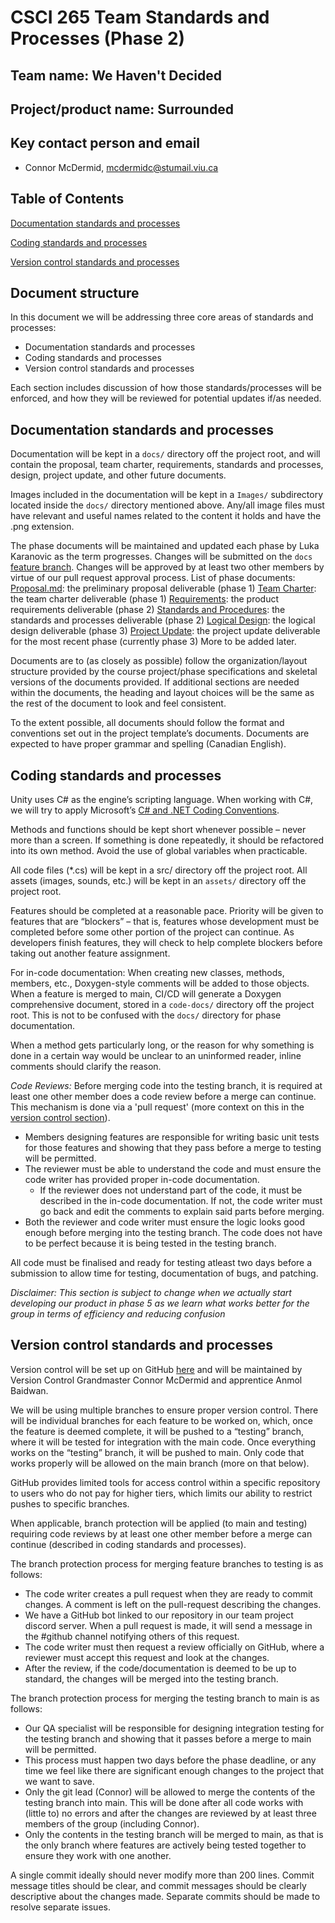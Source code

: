 # CSCI 265 Team Standards and Processes (Phase 2)

## Team name: We Haven't Decided

## Project/product name: Surrounded

## Key contact person and email

 - Connor McDermid, mcdermidc@stumail.viu.ca 

## Table of Contents

[Documentation standards and processes](#docs) 

[Coding standards and processes](#code) 

[Version control standards and processes](#vc)

## Document structure

In this document we will be addressing three core areas of standards and processes:
 - Documentation standards and processes
 - Coding standards and processes
 - Version control standards and processes

Each section includes discussion of how those standards/processes will be enforced, and how they will be reviewed for potential updates if/as needed.

## <a name=”docs”></a>Documentation standards and processes

Documentation will be kept in a `docs/` directory off the project root, and will contain the proposal, team charter, requirements, standards and processes, design, project update, and other future documents.

Images included in the documentation will be kept in a `Images/` subdirectory located inside the `docs/` directory mentioned above. 
Any/all image files must have relevant and useful names related to the content it holds and have the .png extension. 

The phase documents will be maintained and updated each phase by Luka Karanovic as the term progresses. Changes will be submitted on the `docs` [feature branch](#vc). Changes will be approved by at least two other members by virtue of our pull request approval process.
List of phase documents:
[Proposal.md](proposal.md): the preliminary proposal deliverable (phase 1)
[Team Charter](charter.md): the team charter deliverable (phase 1)
[Requirements](requirements.md): the product requirements deliverable (phase 2)
[Standards and Procedures](standards.md): the standards and processes deliverable (phase 2)
[Logical Design](logicaldesign.md): the logical design deliverable (phase 3)
[Project Update](update.md): the project update deliverable for the most recent phase (currently phase 3)
More to be added later.

Documents are to (as closely as possible) follow the organization/layout structure provided by the course project/phase specifications and skeletal versions of the documents provided. If additional sections are needed within the documents, the heading and layout choices will be the same as the rest of the document to look and feel consistent.

To the extent possible, all documents should follow the format and conventions set out in the project template’s documents. Documents are expected to have proper grammar and spelling (Canadian English).

## <a name=”code”></a>Coding standards and processes

Unity uses C# as the engine’s scripting language. When working with C#, we will try to apply Microsoft’s [C# and .NET Coding Conventions](https://learn.microsoft.com/en-us/dotnet/csharp/fundamentals/coding-style/coding-conventions). 

Methods and functions should be kept short whenever possible – never more than a screen. If something is done repeatedly, it should be refactored into its own method. Avoid the use of global variables when practicable.

All code files (\*.cs) will be kept in a src/ directory off the project root. All assets (images, sounds, etc.) will be kept in an `assets/` directory off the project root.

Features should be completed at a reasonable pace. Priority will be given to features that are “blockers” – that is, features whose development must be completed before some other portion of the project can continue.
As developers finish features, they will check to help complete blockers before taking out another feature assignment.

For in-code documentation: When creating new classes, methods, members, etc., Doxygen-style comments will be added to those objects. When a feature is merged to main, CI/CD will generate a Doxygen comprehensive document, stored in a `code-docs/` directory off the project root. This is not to be confused with the `docs/` directory for phase documentation.

When a method gets particularly long, or the reason for why something is done in a certain way would be unclear to an uninformed reader, inline comments should clarify the reason.

*Code Reviews:*
Before merging code into the testing branch, it is required at least one other member does a code review before a merge can continue. This mechanism is done via a 'pull request' (more context on this in the [version control section](#vc)).
* Members designing features are responsible for writing basic unit tests for those features and showing that they pass before a merge to testing will be permitted. 
* The reviewer must be able to understand the code and must ensure the code writer has provided proper in-code documentation. 
    * If the reviewer does not understand part of the code, it must be described in the in-code documentation. If not, the code writer must go back and edit the comments to explain said parts before merging.
* Both the reviewer and code writer must ensure the logic looks good enough before merging into the testing branch. The code does not have to be perfect because it is being tested in the testing branch.

All code must be finalised and ready for testing atleast two days before a submission to allow time for testing, documentation of bugs, and patching.

*Disclaimer: This section is subject to change when we actually start developing our product in phase 5 as we learn what works better for the group in terms of efficiency and reducing confusion*

## <a name=”vc”></a>Version control standards and processes

Version control will be set up on GitHub [here](https://github.com/wehaventdecided/surrounded) and will be maintained by Version Control Grandmaster Connor McDermid and apprentice Anmol Baidwan.

We will be using multiple branches to ensure proper version control. There will be individual branches for each feature to be worked on, which, once the feature is deemed complete, it will be pushed to a “testing” branch, where it will be tested for integration with the main code. Once everything works on the “testing” branch, it will be pushed to main.
Only code that works properly will be allowed on the main branch (more on that below). 

GitHub provides limited tools for access control within a specific repository to users who do not pay for higher tiers, which limits our ability to restrict pushes to specific branches. 

When applicable, branch protection will be applied (to main and testing) requiring code reviews by at least one other member before a merge can continue (described in coding standards and processes). 

The branch protection process for merging feature branches to testing is as follows:
* The code writer creates a pull request when they are ready to commit changes. A comment is left on the pull-request describing the changes.
* We have a GitHub bot linked to our repository in our team project discord server. When a pull request is made, it will send a message in the #github channel notifying others of this request.
* The code writer must then request a review officially on GitHub, where a reviewer must accept this request and look at the changes.
* After the review, if the code/documentation is deemed to be up to standard, the changes will be merged into the testing branch.

The branch protection process for merging the testing branch to main is as follows:
* Our QA specialist will be responsible for designing integration testing for the testing branch and showing that it passes before a merge to main will be permitted.
* This process must happen two days before the phase deadline, or any time we feel like there are significant enough changes to the project that we want to save.
* Only the git lead (Connor) will be allowed to merge the contents of the testing branch into main. This will be done after all code works with (little to) no errors and after the changes are reviewed by at least three members of the group (including Connor).
* Only the contents in the testing branch will be merged to main, as that is the only branch where features are actively being tested together to ensure they work with one another.

A single commit ideally should never modify more than 200 lines. Commit message titles should be clear, and commit messages should be clearly descriptive about the changes made. Separate commits should be made to resolve separate issues.

